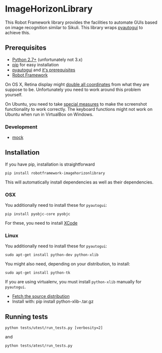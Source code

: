 # ImageHorizonLibrary

This Robot Framework library provides the facilities to automate GUIs based on image recognition similar to Sikuli. This library wraps [pyautogui](https://github.com/asweigart/pyautogui) to achieve this.

## Prerequisites

- [Python 2.7+](http://python.org) (unfortunately not 3.x)
- [pip](https://pypi.python.org/pypi/pip) for easy installation
- [pyautogui](https://github.com/asweigart/pyautogui) and [it's prerequisites](https://pyautogui.readthedocs.org/en/latest/install.html)
- [Robot Framework](http://robotframework.org)

On OS X, Retina display might [double all coordinates](https://github.com/asweigart/pyautogui/issues/33) from what they are suppose to be. Unfortunately you need to work around this problem yourself.

On Ubuntu, you need to take [special measures](https://pyautogui.readthedocs.org/en/latest/screenshot.html#special-notes-about-ubuntu) to make the screenshot functionality to work correctly. The keyboard functions might not work on Ubuntu when run in VirtualBox on Windows.

### Development

- [mock](http://www.voidspace.org.uk/python/mock/)

## Installation

If you have pip, installation is straightforward

    pip install robotframework-imagehorizonlibrary

This will automatically install dependencies as well as their dependencies.

### OSX

You additionally need to install these for `pyautogui`:

    pip install pyobjc-core pyobjc

For these, you need to install [XCode](https://developer.apple.com/xcode/downloads/)

### Linux

You additionally need to install these for `pyautogui`:

    sudo apt-get install python-dev python-xlib

You might also need, depending on your distribution, to install:

    sudo apt-get install python-tk

If you are using virtualenv, you must install `python-xlib` manually for `pyautogui`.

- [Fetch the source distribution](http://sourceforge.net/projects/python-xlib/files/)
- Install with:
     pip install python-xlib-<latest version>.tar.gz

## Running tests

    python tests/utest/run_tests.py [verbosity=2]

and

    python tests/atest/run_tests.py

